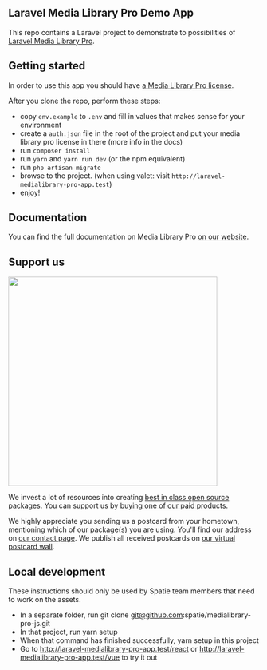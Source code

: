 ## Laravel Media Library Pro Demo App

This repo contains a Laravel project to demonstrate to possibilities of [Laravel Media Library Pro](https://medialibrary.pro).

## Getting started

In order to use this app you should have [a Media Library Pro license](https://spatie.be/products/media-library-pro).

After you clone the repo, perform these steps:

- copy `env.example` to `.env` and fill in values that makes sense for your environment
- create a `auth.json` file in the root of the project and put your media library pro license in there (more info in the docs)
- run `composer install`
- run `yarn` and `yarn run dev` (or the npm equivalent)
- run `php artisan migrate`
- browse to the project. (when using valet: visit `http://laravel-medialibrary-pro-app.test`)
- enjoy!

## Documentation

You can find the full documentation on Media Library Pro [on our website](https://spatie.be/docs/laravel-medialibrary/v9/handling-uploads-with-media-library-pro/introduction).

## Support us

[<img src="https://github-ads.s3.eu-central-1.amazonaws.com/laravel-medialibrary.jpg?t=2" width="419px" />](https://spatie.be/github-ad-click/laravel-medialibrary)

We invest a lot of resources into creating [best in class open source packages](https://spatie.be/open-source). You can support us by [buying one of our paid products](https://spatie.be/open-source/support-us).

We highly appreciate you sending us a postcard from your hometown, mentioning which of our package(s) you are using. You'll find our address on [our contact page](https://spatie.be/about-us). We publish all received postcards on [our virtual postcard wall](https://spatie.be/open-source/postcards).

## Local development

These instructions should only be used by Spatie team members that need to work on the assets.

- In a separate folder, run git clone git@github.com:spatie/medialibrary-pro-js.git
- In that project, run yarn setup
- When that command has finished successfully, yarn setup in this project
- Go to http://laravel-medialibrary-pro-app.test/react or http://laravel-medialibrary-pro-app.test/vue to try it out
